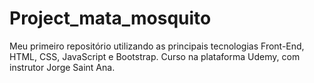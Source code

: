 # Project_mata_mosquito
 Meu primeiro repositório utilizando as principais tecnologias Front-End, HTML, CSS, JavaScript e Bootstrap. Curso na plataforma Udemy, com instrutor Jorge Saint Ana.